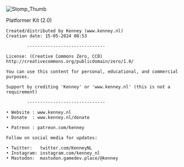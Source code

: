 ![Stomp_Thumb](https://media.githubusercontent.com/media/nginetechnologies/pack-stompem.nplugin/main/Assets/Thumbnail/Stomp_Thumb.png)

Platformer Kit (2.0)

	Created/distributed by Kenney (www.kenney.nl)
	Creation date: 15-05-2024 08:53
	
			------------------------------

	License: (Creative Commons Zero, CC0)
	http://creativecommons.org/publicdomain/zero/1.0/

	You can use this content for personal, educational, and commercial purposes.

	Support by crediting 'Kenney' or 'www.kenney.nl' (this is not a requirement)

			------------------------------

	• Website : www.kenney.nl
	• Donate  : www.kenney.nl/donate

	• Patreon : patreon.com/kenney
	
	Follow on social media for updates:

	• Twitter:   twitter.com/KenneyNL
	• Instagram: instagram.com/kenney_nl
	• Mastodon:  mastodon.gamedev.place/@kenney
